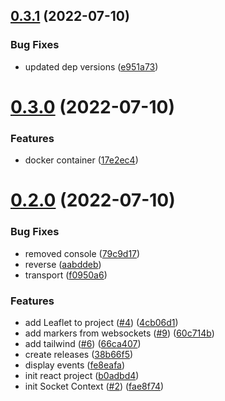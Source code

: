 ## [0.3.1](https://github.com/EddieHubCommunity/EddieHubLive/compare/v0.3.0...v0.3.1) (2022-07-10)


### Bug Fixes

* updated dep versions ([e951a73](https://github.com/EddieHubCommunity/EddieHubLive/commit/e951a73e371992e1b7350f2912c6e18e99a46329))



# [0.3.0](https://github.com/EddieHubCommunity/EddieHubLive/compare/v0.2.0...v0.3.0) (2022-07-10)


### Features

* docker container ([17e2ec4](https://github.com/EddieHubCommunity/EddieHubLive/commit/17e2ec4a8d1662d6c27f189673b09d0c8cbd50e6))



# [0.2.0](https://github.com/EddieHubCommunity/EddieHubLive/compare/b0adbd4c7283ebfa3f6447c511c9ec0ca1693dae...v0.2.0) (2022-07-10)


### Bug Fixes

* removed console ([79c9d17](https://github.com/EddieHubCommunity/EddieHubLive/commit/79c9d1761dcb7b46536d70619041d3886053ebae))
* reverse ([aabddeb](https://github.com/EddieHubCommunity/EddieHubLive/commit/aabddebcfc41bf8c1083695842a5937c1e0b6b4c))
* transport ([f0950a6](https://github.com/EddieHubCommunity/EddieHubLive/commit/f0950a630b2aa1b77f2f22310500518eacfb9dc3))


### Features

* add Leaflet to project ([#4](https://github.com/EddieHubCommunity/EddieHubLive/issues/4)) ([4cb06d1](https://github.com/EddieHubCommunity/EddieHubLive/commit/4cb06d1de4d2cd833417ef9c101c38b9464bb1de))
* add markers from websockets ([#9](https://github.com/EddieHubCommunity/EddieHubLive/issues/9)) ([60c714b](https://github.com/EddieHubCommunity/EddieHubLive/commit/60c714b9e02802a67db3f3bed7b66bb099d769c3))
* add tailwind ([#6](https://github.com/EddieHubCommunity/EddieHubLive/issues/6)) ([66ca407](https://github.com/EddieHubCommunity/EddieHubLive/commit/66ca407082adbb5c41ffb34ecb47e0bea6c2a04a))
* create releases ([38b66f5](https://github.com/EddieHubCommunity/EddieHubLive/commit/38b66f5498b3e655f419529131ce18c21a39bc0a))
* display events ([fe8eafa](https://github.com/EddieHubCommunity/EddieHubLive/commit/fe8eafa91abb63f56e7262b54501bcad2b8d4dbc))
* init react project ([b0adbd4](https://github.com/EddieHubCommunity/EddieHubLive/commit/b0adbd4c7283ebfa3f6447c511c9ec0ca1693dae))
* init Socket Context ([#2](https://github.com/EddieHubCommunity/EddieHubLive/issues/2)) ([fae8f74](https://github.com/EddieHubCommunity/EddieHubLive/commit/fae8f749d2a8790c8459175dfb6c14560499fde6))



